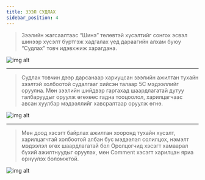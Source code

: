 ```yaml
---
title: ЗЭЭЛ СУДЛАХ
sidebar_position: 4
---
```

> Зээлийн жагсаалтаас “Шинэ” төлөвтэй хүсэлтийг сонгох эсвэл шинээр хүсэлт бүртгэж хадгалах үед дараагийн алхам буюу “Судлах” товч идэвхжиж харагдана. 

![img alt](/img/image-17.png)

---

> Судлах товчин дээр дарсанаар хариуцсан зээлийн ажилтан тухайн зээлтэй холбоотой судалгааг хийсэн талаар 5С мэдээллийг оруулна. Мөн зээлийн шийдвэр гаргахад шаардлагатай дутуу талбаруудыг оруулж өгөхөөс гадна тооцоолол, харилцагчаас авсан хуулбар мэдээллийг хавсралтаар оруулж өгнө.

![img alt](/img/image-18.png)

---
> Мөн доод хэсэгт байрлах ажилтан хооронд тухайн хүсэлт, харилцагчтай холбоотой албан бус мэдээлэл солилцох, нэмэлт мэдээлэл өгөх шаардлагатай бол Оролцогчид хэсэгт хамаарал бүхий ажилтнуудыг оруулах, мөн Comment хэсэгт харилцан яриа өрнүүлэх боломжтой.

![img alt](/img/image-19.png)